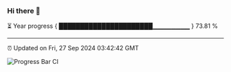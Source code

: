 ### Hi there 👋

⏳ Year progress { ██████████████████████▁▁▁▁▁▁▁▁ } 73.81 %

---

⏰ Updated on Fri, 27 Sep 2024 03:42:42 GMT

![Progress Bar CI](https://github.com/IshwaranRudhara/GIT-ACTION/workflows/Progress%20Bar%20CI/badge.svg)
